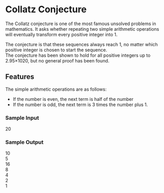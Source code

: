 # Collatz Conjecture

The Collatz conjecture is one of the most famous unsolved problems in mathematics. It 
asks whether repeating two simple arithmetic operations will eventually transform 
every positive integer into 1.  

The conjecture is that these sequences always reach 1, no matter which positive integer 
is chosen to start the sequence.  
The conjecture has been shown to hold for all positive integers up to 2.95×1020, but no 
general proof has been found. 

## Features

The simple arithmetic operations are as follows:  
- If the number is even, the next term is half of the number
- If the number is odd, the next term is 3 times the number plus 1.

### Sample Input

20

### Sample Output

10<br>
5<br>
16<br>
8<br>
4<br>
2<br>
1<br>

